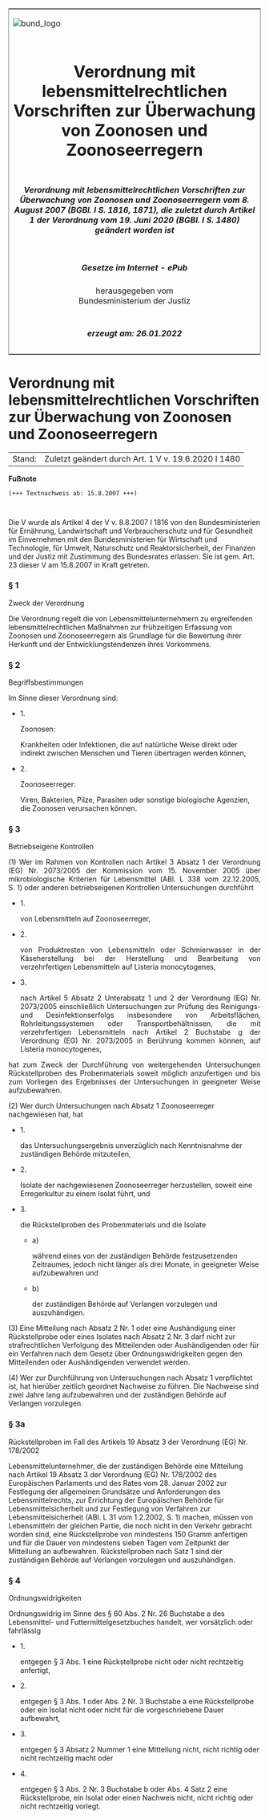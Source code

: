 <span id="DECKBLATT.html"></span>

<table border="0" frame="border" width="100%">

<tr valign="top">

<td align="left">

![bund\_logo](BfJ_2021_Web_de_de.gif)

</td>

<td align="right">

 

</td>

</tr>

<tr align="center" valign="middle">

<td colspan="2">

# Verordnung mit lebensmittelrechtlichen Vorschriften zur Überwachung von Zoonosen und Zoonoseerregern

</td>

</tr>

<tr align="center" valign="middle">

<td colspan="2">

##### Verordnung mit lebensmittelrechtlichen Vorschriften zur Überwachung von Zoonosen und Zoonoseerregern vom 8. August 2007 (BGBl. I S. 1816, 1871), die zuletzt durch Artikel 1 der Verordnung vom 19. Juni 2020 (BGBl. I S. 1480) geändert worden ist

</td>

</tr>

<tr align="center" valign="middle">

<td colspan="2">

  
  

##### Gesetze im Internet - ePub  
  
herausgegeben vom  
Bundesministerium der Justiz

</td>

</tr>

<tr align="center" valign="bottom">

<td colspan="2">

  
  

##### erzeugt am: 26.01.2022

</td>

</tr>

</table>

<span id="BJNR187100007.html"></span>

# Verordnung mit lebensmittelrechtlichen Vorschriften zur Überwachung von Zoonosen und Zoonoseerregern

<div>

<div class="jnhtml">

|        |                                                     |
| ------ | --------------------------------------------------- |
| Stand: | Zuletzt geändert durch Art. 1 V v. 19.6.2020 I 1480 |

</div>

</div>

<div>

  
**Fußnote**

<div class="jnhtml">

<div>

<div class="jurAbsatz">

  

``` 
(+++ Textnachweis ab: 15.8.2007 +++)

 
```

Die V wurde als Artikel 4 der V v. 8.8.2007 I 1816 von den
Bundesministerien für Ernährung, Landwirtschaft und Verbraucherschutz
und für Gesundheit im Einvernehmen mit den Bundesministerien für
Wirtschaft und Technologie, für Umwelt, Naturschutz und
Reaktorsicherheit, der Finanzen und der Justiz mit Zustimmung des
Bundesrates erlassen. Sie ist gem. Art. 23 dieser V am 15.8.2007 in
Kraft getreten.

</div>

</div>

</div>

</div>

<span id="BJNR187100007BJNE000100000.html"></span>

### § 1  
Zweck der Verordnung

<div>

<div class="jnhtml">

<div>

<div class="jurAbsatz">

Die Verordnung regelt die von Lebensmittelunternehmern zu ergreifenden
lebensmittelrechtlichen Maßnahmen zur frühzeitigen Erfassung von
Zoonosen und Zoonoseerregern als Grundlage für die Bewertung ihrer
Herkunft und der Entwicklungstendenzen ihres Vorkommens.

</div>

</div>

</div>

</div>

<span id="BJNR187100007BJNE000200000.html"></span>

### § 2  
Begriffsbestimmungen

<div>

<div class="jnhtml">

<div>

<div class="jurAbsatz">

Im Sinne dieser Verordnung sind:

  - 1\.
    
    <div style="">
    
    Zoonosen:
    
    </div>
    
    <div style="">
    
    Krankheiten oder Infektionen, die auf natürliche Weise direkt oder
    indirekt zwischen Menschen und Tieren übertragen werden können,
    
    </div>

  - 2\.
    
    <div style="">
    
    Zoonoseerreger:
    
    </div>
    
    <div style="">
    
    Viren, Bakterien, Pilze, Parasiten oder sonstige biologische
    Agenzien, die Zoonosen verursachen können.
    
    </div>

  

</div>

</div>

</div>

</div>

<span id="BJNR187100007BJNE000301119.html"></span>

### § 3  
Betriebseigene Kontrollen

<div>

<div class="jnhtml">

<div>

<div class="jurAbsatz" style="text-align:justify;">

(1) Wer im Rahmen von Kontrollen nach Artikel 3 Absatz 1 der Verordnung
(EG) Nr. 2073/2005 der Kommission vom 15. November 2005 über
mikrobiologische Kriterien für Lebensmittel (ABl. L 338 vom 22.12.2005,
S. 1) oder anderen betriebseigenen Kontrollen Untersuchungen durchführt

  - 1\.
    
    <div style="">
    
    von Lebensmitteln auf Zoonoseerreger,
    
    </div>

  - 2\.
    
    <div style="">
    
    von Produktresten von Lebensmitteln oder Schmierwasser in der
    Käseherstellung bei der Herstellung und Bearbeitung von
    verzehrfertigen Lebensmitteln auf Listeria monocytogenes,
    
    </div>

  - 3\.
    
    <div style="">
    
    nach Artikel 5 Absatz 2 Unterabsatz 1 und 2 der Verordnung (EG) Nr.
    2073/2005 einschließlich Untersuchungen zur Prüfung des Reinigungs-
    und Desinfektionserfolgs insbesondere von Arbeitsflächen,
    Rohrleitungssystemen oder Transportbehältnissen, die mit
    verzehrfertigen Lebensmitteln nach Artikel 2 Buchstabe g der
    Verordnung (EG) Nr. 2073/2005 in Berührung kommen können, auf
    Listeria monocytogenes,
    
    </div>

hat zum Zweck der Durchführung von weitergehenden Untersuchungen
Rückstellproben des Probenmaterials soweit möglich anzufertigen und bis
zum Vorliegen des Ergebnisses der Untersuchungen in geeigneter Weise
aufzubewahren.

</div>

<div class="jurAbsatz">

(2) Wer durch Untersuchungen nach Absatz 1 Zoonoseerreger nachgewiesen
hat, hat

  - 1\.
    
    <div style="">
    
    das Untersuchungsergebnis unverzüglich nach Kenntnisnahme der
    zuständigen Behörde mitzuteilen,
    
    </div>

  - 2\.
    
    <div style="">
    
    Isolate der nachgewiesenen Zoonoseerreger herzustellen, soweit eine
    Erregerkultur zu einem Isolat führt, und
    
    </div>

  - 3\.
    
    <div style="">
    
    die Rückstellproben des Probenmaterials und die Isolate
    
      - a)
        
        <div style="">
        
        während eines von der zuständigen Behörde festzusetzenden
        Zeitraumes, jedoch nicht länger als drei Monate, in geeigneter
        Weise aufzubewahren und
        
        </div>
    
      - b)
        
        <div style="">
        
        der zuständigen Behörde auf Verlangen vorzulegen und
        auszuhändigen.
        
        </div>
    
    </div>

</div>

<div class="jurAbsatz">

(3) Eine Mitteilung nach Absatz 2 Nr. 1 oder eine Aushändigung einer
Rückstellprobe oder eines Isolates nach Absatz 2 Nr. 3 darf nicht zur
strafrechtlichen Verfolgung des Mitteilenden oder Aushändigenden oder
für ein Verfahren nach dem Gesetz über Ordnungswidrigkeiten gegen den
Mitteilenden oder Aushändigenden verwendet werden.

</div>

<div class="jurAbsatz">

(4) Wer zur Durchführung von Untersuchungen nach Absatz 1 verpflichtet
ist, hat hierüber zeitlich geordnet Nachweise zu führen. Die Nachweise
sind zwei Jahre lang aufzubewahren und der zuständigen Behörde auf
Verlangen vorzulegen.

</div>

</div>

</div>

</div>

<span id="BJNR187100007BJNE000500377.html"></span>

### § 3a  
Rückstellproben im Fall des Artikels 19 Absatz 3 der Verordnung (EG) Nr. 178/2002

<div>

<div class="jnhtml">

<div>

<div class="jurAbsatz">

Lebensmittelunternehmer, die der zuständigen Behörde eine Mitteilung
nach Artikel 19 Absatz 3 der Verordnung (EG) Nr. 178/2002 des
Europäischen Parlaments und des Rates vom 28. Januar 2002 zur
Festlegung der allgemeinen Grundsätze und Anforderungen des
Lebensmittelrechts, zur Errichtung der Europäischen Behörde für
Lebensmittelsicherheit und zur Festlegung von Verfahren zur
Lebensmittelsicherheit (ABl. L 31 vom 1.2.2002, S. 1) machen, müssen von
Lebensmitteln der gleichen Partie, die noch nicht in den Verkehr
gebracht worden sind, eine Rückstellprobe von mindestens 150 Gramm
anfertigen und für die Dauer von mindestens sieben Tagen vom Zeitpunkt
der Mitteilung an aufbewahren. Rückstellproben nach Satz 1 sind der
zuständigen Behörde auf Verlangen vorzulegen und auszuhändigen.

</div>

</div>

</div>

</div>

<span id="BJNR187100007BJNE000401119.html"></span>

### § 4  
Ordnungswidrigkeiten

<div>

<div class="jnhtml">

<div>

<div class="jurAbsatz">

Ordnungswidrig im Sinne des § 60 Abs. 2 Nr. 26 Buchstabe a des
Lebensmittel- und Futtermittelgesetzbuches handelt, wer vorsätzlich oder
fahrlässig

  - 1\.
    
    <div style="">
    
    entgegen § 3 Abs. 1 eine Rückstellprobe nicht oder nicht rechtzeitig
    anfertigt,
    
    </div>

  - 2\.
    
    <div style="">
    
    entgegen § 3 Abs. 1 oder Abs. 2 Nr. 3 Buchstabe a eine
    Rückstellprobe oder ein Isolat nicht oder nicht für die
    vorgeschriebene Dauer aufbewahrt,
    
    </div>

  - 3\.
    
    <div style="">
    
    entgegen § 3 Absatz 2 Nummer 1 eine Mitteilung nicht, nicht richtig
    oder nicht rechtzeitig macht oder
    
    </div>

  - 4\.
    
    <div style="">
    
    entgegen § 3 Abs. 2 Nr. 3 Buchstabe b oder Abs. 4 Satz 2 eine
    Rückstellprobe, ein Isolat oder einen Nachweis nicht, nicht richtig
    oder nicht rechtzeitig vorlegt.
    
    </div>

</div>

</div>

</div>

</div>
